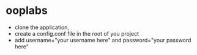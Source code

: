 # ooplabs
- clone the application, 
- create a config.conf file in the root of you project
- add username="your username here" and password="your password here"
